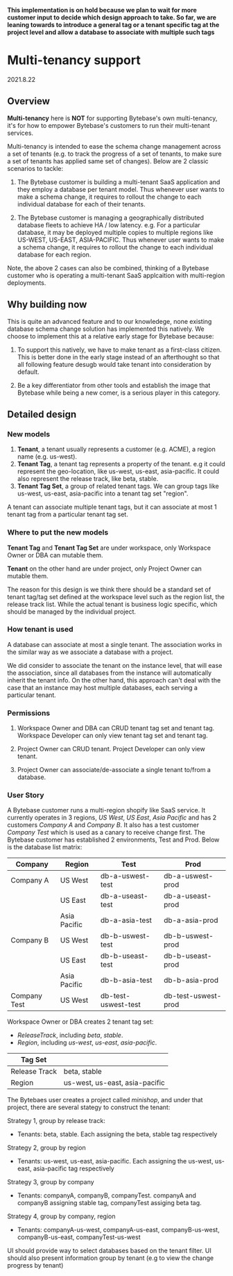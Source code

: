 **This implementation is on hold because we plan to wait for more customer input to decide which design approach to take. So far, we are leaning towards to introduce a general tag or a tenant specific tag at the project level
and allow a database to associate with multiple such tags**

# Multi-tenancy support

2021.8.22

## Overview

**Multi-tenancy** here is **NOT** for supporting Bytebase's own multi-tenancy, it's for how to empower Bytebase's customers to run their multi-tenant services.

Multi-tenancy is intended to ease the schema change management across a set of tenants (e.g. to track the progress of a set of tenants, to make sure a set of tenants has applied same set of changes). Below are 2 classic scenarios to tackle:

1.  The Bytebase customer is building a multi-tenant SaaS application and they employ a database per tenant model. Thus whenever user wants to make a schema change, it requires to rollout the change to each individual database for each of their tenants.

2.  The Bytebase customer is managing a geographically distributed database fleets to achieve HA / low latency. e.g. For a particular database, it may be deployed multiple copies to multiple regions like US-WEST, US-EAST, ASIA-PACIFIC. Thus whenever user wants to make a schema change, it requires to rollout the change to each individual database for each region.

Note, the above 2 cases can also be combined, thinking of a Bytebase customer who is operating a multi-tenant SaaS applcaition with multi-region deployments.

## Why building now

This is quite an advanced feature and to our knowledege, none existing database schema change solution has implemented this natively. We choose to implement this at a relative early stage for Bytebase because:

1. To support this natively, we have to make tenant as a first-class citizen. This is better done in the early stage instead of an afterthought so that all following feature desugb would take tenant into consideration by default.

2. Be a key differentiator from other tools and establish the image that Bytebase while being a new comer, is a serious player in this category.

## Detailed design

### New models

1. **Tenant**, a tenant usually represents a customer (e.g. ACME), a region name (e.g. us-west).
1. **Tenant Tag**, a tenant tag represents a property of the tenant. e.g it could represent the geo-location, like us-west, us-east, asia-pacific. It could also represent the release track, like beta, stable.
1. **Tenant Tag Set**, a group of related tenant tags. We can group tags like us-west, us-east, asia-pacific into a tenant tag set "region".

A tenant can associate multiple tenant tags, but it can associate at most 1 tenant tag from a particular tenant tag set.

### Where to put the new models

**Tenant Tag** and **Tenant Tag Set** are under workspace, only Workspace Owner or DBA can mutable them.

**Tenant** on the other hand are under project, only Project Owner can mutable them.

The reason for this design is we think there should be a standard set of tenant tag/tag set defined at the workspace level such
as the region list, the release track list. While the actual tenant is business logic specific, which should be managed by
the individual project.

### How tenant is used

A database can associate at most a single tenant. The association works in the similar way as we associate a database with a project.

We did consider to associate the tenant on the instance level, that will ease the association, since all databases from the
instance will automatically inherit the tenant info. On the other hand, this approach can't deal with the case that an
instance may host multiple databases, each serving a particular tenant.

### Permissions

1. Workspace Owner and DBA can CRUD tenant tag set and tenant tag. Workspace Developer can only view tenant tag set and tenant tag.

1. Project Owner can CRUD tenant. Project Developer can only view tenant.

1. Project Owner can associate/de-associate a single tenant to/from a database.

### User Story

A Bytebase customer runs a multi-region shopify like SaaS service. It currently operates in 3 regions, _US West_, _US East_, _Asia Pacific_ and has 2 customers _Company A_ and _Company B_. It also has a test customer _Company Test_ which is used as a canary to receive change first. The Bytebase customer has established 2 environments, Test and Prod. Below is the database list matrix:

| Company      | Region       | Test                | Prod                |
| ------------ | ------------ | ------------------- | ------------------- |
| Company A    | US West      | db-a-uswest-test    | db-a-uswest-prod    |
|              | US East      | db-a-useast-test    | db-a-useast-prod    |
|              | Asia Pacific | db-a-asia-test      | db-a-asia-prod      |
| Company B    | US West      | db-b-uswest-test    | db-b-uswest-prod    |
|              | US East      | db-b-useast-test    | db-b-useast-prod    |
|              | Asia Pacific | db-b-asia-test      | db-b-asia-prod      |
| Company Test | US West      | db-test-uswest-test | db-test-uswest-prod |

Workspace Owner or DBA creates 2 tenant tag set:

- _ReleaseTrack_, including _beta_, _stable_.
- _Region_, including _us-west_, _us-east_, _asia-pacific_.

| Tag Set       |                                |
| ------------- | ------------------------------ |
| Release Track | beta, stable                   |
| Region        | us-west, us-east, asia-pacific |

The Bytebaes user creates a project called _minishop_, and under that project, there are several stategy to construct
the tenant:

Strategy 1, group by release track:

- Tenants: beta, stable. Each assigning the beta, stable tag respectively

Strategy 2, group by region

- Tenants: us-west, us-east, asia-pacific. Each assigning the us-west, us-east, asia-pacific tag respectively

Strategy 3, group by company

- Tenants: companyA, companyB, companyTest. companyA and companyB assigning stable tag, companyTest assiging beta tag.

Strategy 4, group by company, region

- Tenants: companyA-us-west, companyA-us-east, companyB-us-west, companyB-us-east, companyTest-us-west

UI should provide way to select databases based on the tenant filter. UI should also present information group by tenant (e.g
to view the change progress by tenant)
